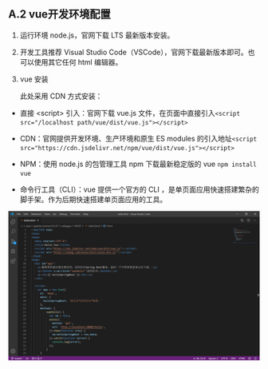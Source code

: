 ## A.2 vue开发环境配置

1. 运行环境 node.js，官网下载 LTS 最新版本安装。

2. 开发工具推荐 Visual Studio Code（VSCode），官网下载最新版本即可。也可以使用其它任何 html 编辑器。

3. vue 安装

   此处采用 CDN 方式安装：

- 直接 &lt;script&gt;  引入：官网下载 vue.js 文件，在页面中直接引入`<script src="/localhost path/vue/dist/vue.js"></script>`

- CDN：官网提供开发环境、生产环境和原生 ES modules 的引入地址`<script src="https://cdn.jsdelivr.net/npm/vue/dist/vue.js"></script>`

- NPM：使用 node.js 的包管理工具 npm 下载最新稳定版的 vue `npm install vue`

- 命令行工具（CLI）：vue 提供一个官方的 CLI ，是单页面应用快速搭建繁杂的脚手架。作为后期快速搭建单页面应用的工具。

![image-20191130200347174](images/image-20191130200347174.png)